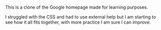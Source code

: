 This is a clone of the Google homepage made for learning purposes.

I struggled with the CSS and had to use external help but I am starting to see how it all fits together, with more practice I am sure I can improve.